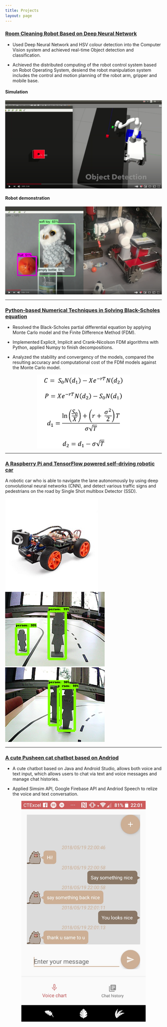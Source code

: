 ```yaml
---
title: Projects
layout: page
---
```



### [Room Cleaning Robot Based on Deep Neural Network](https://github.com/jiajia-404/TydingUpProject)

- Used Deep Neural Network and HSV colour detection into the Computer Vision system and achieved real-time Object detection and classification.

- Achieved the distributed computing of the robot control system based on Robot Operating System, desiend the robot manipulation system includes the control and motion planning of the robot arm, gripper and mobile base.

#### Simulation
[![Watch the video](/images/sim1.png)](https://youtu.be/Bs99ExJiiw8)
#### Robot demonstration
[![Watch the video](/images/real1.png)](https://youtu.be/_5jTu8fjrgA)

---
### [Python-based Numerical Techniques in Solving Black-Scholes equation](https://github.com/jiajia-404/JJM_Bachelor_FYP)
- Resolved the Black-Scholes partial differential equation by applying Monte Carlo model and the Finite Difference Method (FDM).

- Implemented Explicit, Implicit and Crank–Nicolson FDM algorithms with Python, applied Numpy to finish decompositions.

- Analyzed the stability and convergency of the models, compared the resulting accuracy and computational cost of the FDM models against the Monte Carlo model.
<p align="center">
  <img align="middle" src="/images/bs.png" alt="BSE" width="300"/>
</p>

---
### [A Raspberry Pi and TensorFlow powered self-driving robotic car](https://github.com/jiajia-404/Self_driving_PiCar)

A robotic car who is able to navigate the lane autonomously by using deep convolutional neural networks (CNN), and detect various traffic signs and pedestrians on the road by Single Shot multibox Detector (SSD).

<div class="row">
  <div class="column">
    <img src="/images/Picar.jpg" alt="picar" style="height:300">
  </div>
  <div class="column">
    <img src="/images/p1.png" alt="Forest" style="height:300">
  </div>
  <div class="column">
    <img src="/images/p2.png" alt="Mountains" style="height:300">
  </div>
</div>

---
### [A cute Pusheen cat chatbot based on Andriod](https://github.com/jiajia-404/Mr.Meow)

- A cute chatbot based on Java and Android Studio, allows both voice and text input, which allows users to chat via text and voice messages and manage chat histories.

- Applied Simsim API, Google Firebase API and Andriod Speech to relize the voice and text conversation.
<p align="center">
  <img align="middle" src="/images/chat_page.jpg" alt="chatpage" width="400"/>
</p>




